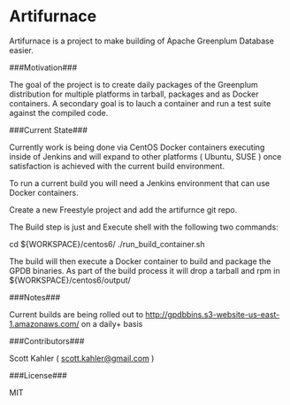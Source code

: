 Artifurnace
===========

Artifurnace is a project to make building of Apache Greenplum Database easier.

###Motivation###

The goal of the project is to create daily packages of the Greenplum distribution for multiple platforms in tarball, packages and as Docker containers. A secondary goal is to lauch a container and run a test suite against the compiled code.

###Current State###

Currently work is being done via CentOS Docker containers executing inside of Jenkins and will expand to other platforms ( Ubuntu, SUSE ) once satisfaction is achieved with the current build environment.

To run a current build you will need a Jenkins environment that can use Docker containers.

Create a new Freestyle project and add the artifurnce git repo.

The Build step is just and Execute shell with the following two commands:

cd ${WORKSPACE}/centos6/
./run_build_container.sh

The build will then execute a Docker container to build and package the GPDB binaries. As part of the build process it will drop a tarball and rpm in ${WORKSPACE}/centos6/output/

###Notes###

Current builds are being rolled out to http://gpdbbins.s3-website-us-east-1.amazonaws.com/ on a daily+ basis

###Contributors###

Scott Kahler ( scott.kahler@gmail.com )

###License###

MIT
 

